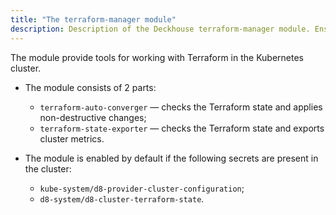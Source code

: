 ```yaml
---
title: "The terraform-manager module"
description: Description of the Deckhouse terraform-manager module. Ensures that the objects in the cluster correspond to the Terraform state.
---
```


The module provide tools for working with Terraform in the Kubernetes cluster.

* The module consists of 2 parts:
  * `terraform-auto-converger` — checks the Terraform state and applies non-destructive changes;
  * `terraform-state-exporter` — checks the Terraform state and exports cluster metrics.

* The module is enabled by default if the following secrets are present in the cluster:
  * `kube-system/d8-provider-cluster-configuration`;
  * `d8-system/d8-cluster-terraform-state`.
